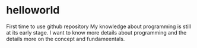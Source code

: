 # helloworld
First time to use github repository
My knowledge about programming is still at its early stage. I want to know more details about programming and the details more on the concept and fundameentals. 
